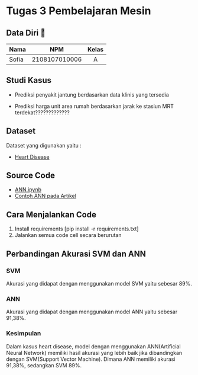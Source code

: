 # Tugas 3 Pembelajaran Mesin

## Data Diri 🥇

| Nama                  |      NPM      | Kelas |
| --------------------- | :-----------: | :---: |
| Sofia                 | 2108107010006 |   A   |

## Studi Kasus

- Prediksi penyakit jantung berdasarkan data klinis yang tersedia

- Prediksi harga unit area rumah berdasarkan jarak ke stasiun MRT terdekat?????????????

## Dataset

Dataset yang digunakan yaitu :

- [Heart Disease](https://archive.ics.uci.edu/dataset/45/heart+disease)

## Source Code

- [ANN.ipynb](https://github.com/SofiaFei/2108107010006_Pertemuan_11_ANN/blob/main/ANN.ipynb)
- [Contoh ANN pada Artikel](https://github.com/SofiaFei/2108107010006_Pertemuan_11_ANN/blob/main/No.1.ipynb)

## Cara Menjalankan Code

1. Install requirements [pip install -r requirements.txt]
2. Jalankan semua code cell secara berurutan

## Perbandingan Akurasi SVM dan ANN
### SVM
Akurasi yang didapat dengan menggunakan model SVM yaitu sebesar 89%. 
### ANN
Akurasi yang didapat dengan menggunakan model ANN yaitu sebesar 91,38%. 

### Kesimpulan
Dalam kasus heart disease, model dengan menggunakan ANN(Artificial Neural Network) memiliki hasil akurasi yang lebih baik jika dibandingkan dengan SVM(Support Vector Machine). Dimana ANN memiliki akurasi 91,38%, sedangkan SVM 89%.
